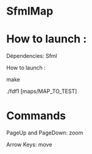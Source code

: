 # SfmlMap

# How to launch : 

Dépendencies:  Sfml

How to launch : 

  make
  
  ./fdf1 [maps/MAP_TO_TEST]
  
  # Commands
  
  PageUp and PageDown: zoom
  
  Arrow Keys: move
